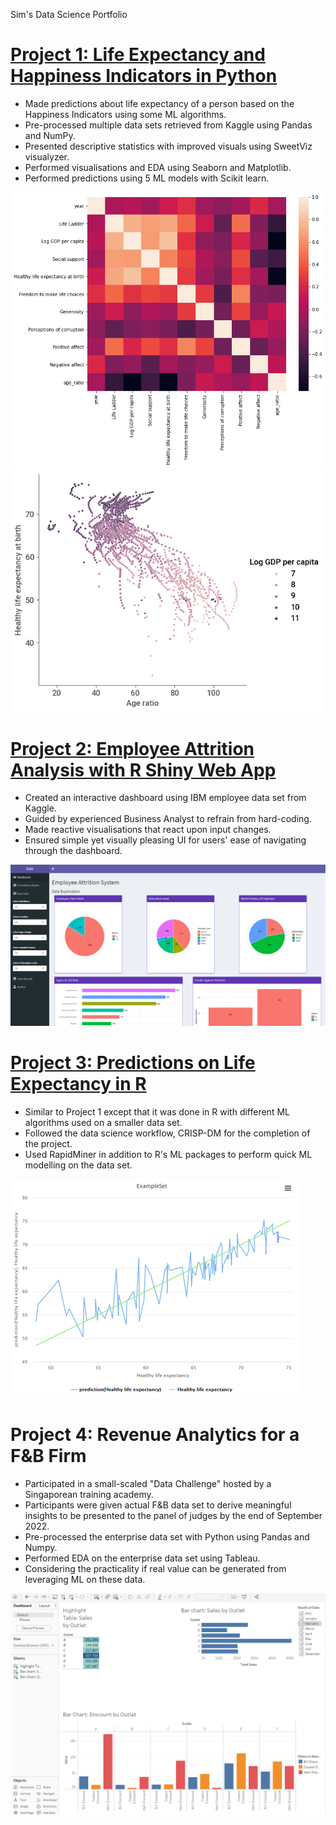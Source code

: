 Sim's Data Science Portfolio

# [Project 1: Life Expectancy and Happiness Indicators in Python](https://github.com/linzheng1009/Life-Expectancy-and-Happiness-Indicators)
* Made predictions about life expectancy of a person based on the Happiness Indicators using some ML algorithms.
* Pre-processed multiple data sets retrieved from Kaggle using Pandas and NumPy.
* Presented descriptive statistics with improved visuals using SweetViz visualyzer.
* Performed visualisations and EDA using Seaborn and Matplotlib.
* Performed predictions using 5 ML models with Scikit learn.

![](/images/DAheatmap.png)
![](/images/sshapedscatterplot.png)

# [Project 2: Employee Attrition Analysis with R Shiny Web App](https://github.com/linzheng1009/Employee-Attrition)
* Created an interactive dashboard using IBM employee data set from Kaggle.
* Guided by experienced Business Analyst to refrain from hard-coding.
* Made reactive visualisations that react upon input changes.
* Ensured simple yet visually pleasing UI for users' ease of navigating through the dashboard.

![](/images/EASdashboard.PNG)

# [Project 3: Predictions on Life Expectancy in R](https://github.com/linzheng1009/Predictions-on-Life-Expectancy)
* Similar to Project 1 except that it was done in R with different ML algorithms used on a smaller data set.
* Followed the data science workflow, CRISP-DM for the completion of the project.
* Used RapidMiner in addition to R's ML packages to perform quick ML modelling on the data set.

![](/images/RapidMiner.png)

# Project 4: Revenue Analytics for a F&B Firm
* Participated in a small-scaled "Data Challenge" hosted by a Singaporean training academy.
* Participants were given actual F&B data set to derive meaningful insights to be presented to the panel of judges by the end of September 2022.
* Pre-processed the enterprise data set with Python using Pandas and Numpy.
* Performed EDA on the enterprise data set using Tableau.
* Considering the practicality if real value can be generated from leveraging ML on these data.

![](/images/fnbdashboard.PNG)
